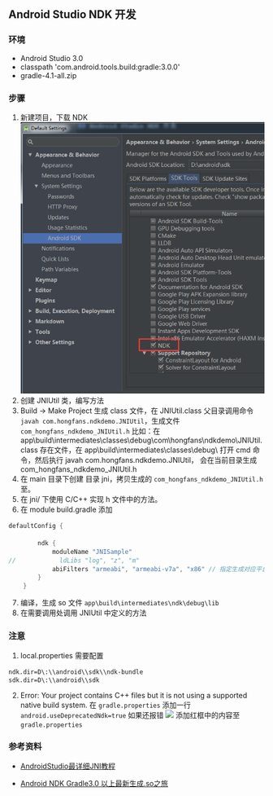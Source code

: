 ## Android Studio NDK 开发

### 环境
* Android Studio 3.0
* classpath 'com.android.tools.build:gradle:3.0.0'
* gradle-4.1-all.zip

### 步骤
1. 新建项目，下载 NDK
![下载 NDK](img/1.png)
2. 创建 JNIUtil 类，编写方法
3. Build -> Make Project 生成 class 文件，在 JNIUtil.class 父目录调用命令 `javah com.hongfans.ndkdemo.JNIUtil`，生成文件 `com_hongfans_ndkdemo_JNIUtil.h`
    比如：在 app\build\intermediates\classes\debug\com\hongfans\ndkdemo\JNIUtil.class 存在文件，在 app\build\intermediates\classes\debug\ 打开 cmd 命令，然后执行 javah com.hongfans.ndkdemo.JNIUtil， 会在当前目录生成 com_hongfans_ndkdemo_JNIUtil.h
4. 在 main 目录下创建 目录 jni，拷贝生成的 `com_hongfans_ndkdemo_JNIUtil.h` 至。
5. 在 jni/ 下使用 C/C++ 实现 h 文件中的方法。
6. 在 module build.gradle 添加
```gradle
defaultConfig {

        ndk {
            moduleName "JNISample"
//            ldLibs "log", "z", "m"
            abiFilters "armeabi", "armeabi-v7a", "x86" // 指定生成对应平台的 so
        }
    }
```
7. 编译，生成 so 文件 `app\build\intermediates\ndk\debug\lib`
8. 在需要调用处调用 JNIUtil 中定义的方法

### 注意
1. local.properties 需要配置
```
ndk.dir=D\:\\android\\sdk\\ndk-bundle
sdk.dir=D\:\\android\\sdk
```

2. Error: Your project contains C++ files but it is not using a supported native build system.
在 `gradle.properties` 添加一行
```android.useDeprecatedNdk=true```
如果还报错
![](img/2.png)
添加红框中的内容至 `gradle.properties`

### 参考资料
* [AndroidStudio最详细JNI教程](https://www.jianshu.com/p/81a97a43c176)

* [Android NDK Gradle3.0 以上最新生成.so之旅](http://blog.csdn.net/xiaozhu0922/article/details/78835144)










